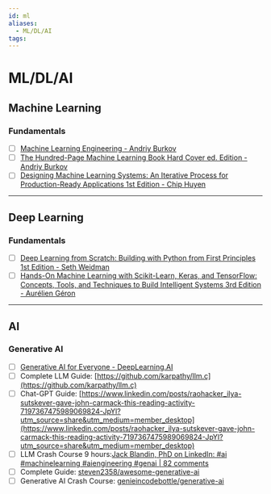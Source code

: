```yaml
---
id: ml
aliases:
  - ML/DL/AI
tags:
---
```


# ML/DL/AI

## Machine Learning

### Fundamentals

- [ ] [Machine Learning Engineering - Andriy Burkov](https://a.co/d/aaZz5x8)
- [ ] [The Hundred-Page Machine Learning Book Hard Cover ed. Edition - Andriy Burkov](https://a.co/d/9o5VjeA)
- [ ] [Designing Machine Learning Systems: An Iterative Process for Production-Ready Applications 1st Edition - Chip Huyen](https://a.co/d/77R7bba)

---

## Deep Learning

### Fundamentals

- [ ] [Deep Learning from Scratch: Building with Python from First Principles 1st Edition - Seth Weidman](https://a.co/d/07SgPyW)
- [ ] [Hands-On Machine Learning with Scikit-Learn, Keras, and TensorFlow: Concepts, Tools, and Techniques to Build Intelligent Systems 3rd Edition - Aurélien Géron](https://a.co/d/bzLpBg6)

---

## AI

### Generative AI

- [ ] [Generative AI for Everyone - DeepLearning.AI](https://www.deeplearning.ai/courses/generative-ai-for-everyone/?utm_source=alphasignalai.beehiiv.com&utm_medium=newsletter&utm_campaign=using-llms-to-train-robots-changes-everything)
- [ ] Complete LLM Guide: [https://github.com/karpathy/llm.c](https://github.com/karpathy/llm.c)
- [ ] Chat-GPT Guide: [https://www.linkedin.com/posts/raohacker_ilya-sutskever-gave-john-carmack-this-reading-activity-7197367475989069824-JpYl?utm_source=share&utm_medium=member_desktop](https://www.linkedin.com/posts/raohacker_ilya-sutskever-gave-john-carmack-this-reading-activity-7197367475989069824-JpYl?utm_source=share&utm_medium=member_desktop)
- [ ] LLM Crash Course 9 hours:[Jack Blandin, PhD on LinkedIn: #ai #machinelearning #aiengineering #genai | 82 comments](https://www.linkedin.com/posts/jackblandin_ai-machinelearning-aiengineering-activity-7201259623952134146-Nbl4?utm_source=share&utm_medium=member_desktop)
- [ ] Complete Guide: [steven2358/awesome-generative-ai](https://github.com/steven2358/awesome-generative-ai)
- [ ] Generative AI Crash Course: [genieincodebottle/generative-ai](https://github.com/genieincodebottle/generative-ai)
